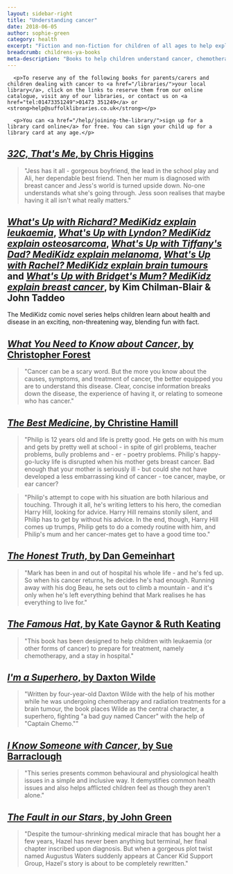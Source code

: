 ```yaml
---
layout: sidebar-right
title: "Understanding cancer"
date: 2018-06-05
author: sophie-green
category: health
excerpt: "Fiction and non-fiction for children of all ages to help explore and explain issues around cancer."
breadcrumb: childrens-ya-books
meta-description: "Books to help children understand cancer, chemotherapy and radiotherapy."
---
```


<div class="{% include /c/generic-panel.html %}">

      <p>To reserve any of the following books for parents/carers and children dealing with cancer to <a href="/libraries/">your local library</a>, click on the links to reserve them from our online catalogue, visit any of our libraries, or contact us on <a href="tel:01473351249">01473 351249</a> or <strong>help@suffolklibraries.co.uk</strong></p>

      <p>You can <a href="/help/joining-the-library/">sign up for a library card online</a> for free. You can sign your child up for a library card at any age.</p>

</div>

## [<cite>32C, That's Me</cite>, by Chris Higgins](https://suffolk.spydus.co.uk/cgi-bin/spydus.exe/ENQ/OPAC/BIBENQ?BRN=3570)

> "Jess has it all - gorgeous boyfriend, the lead in the school play and Ali, her dependable best friend. Then her mum is diagnosed with breast cancer and Jess's world is turned upside down. No-one understands what she's going through. Jess soon realises that maybe having it all isn't what really matters."

## [<cite>What's Up with Richard? MediKidz explain leukaemia</cite>](https://suffolk.spydus.co.uk/cgi-bin/spydus.exe/ENQ/OPAC/BIBENQ?BRN=1132718), [<cite>What's Up with Lyndon? MediKidz explain osteosarcoma</cite>](https://suffolk.spydus.co.uk/cgi-bin/spydus.exe/ENQ/OPAC/BIBENQ?BRN=1132674), [<cite>What's Up with Tiffany's Dad? MediKidz explain melanoma</cite>](https://suffolk.spydus.co.uk/cgi-bin/spydus.exe/ENQ/OPAC/BIBENQ?BRN=434804), [<cite>What's Up with Rachel? MediKidz explain brain tumours</cite>](https://suffolk.spydus.co.uk/cgi-bin/spydus.exe/ENQ/OPAC/BIBENQ?BRN=434742) and [<cite>What's Up with Bridget's Mum? MediKidz explain breast cancer</cite>](https://suffolk.spydus.co.uk/cgi-bin/spydus.exe/ENQ/OPAC/BIBENQ?BRN=1132696), by Kim Chilman-Blair & John Taddeo

The MediKidz comic novel series helps children learn about health and disease in an exciting, non-threatening way, blending fun with fact.

## [<cite>What You Need to Know about Cancer</cite>, by Christopher Forest](https://suffolk.spydus.co.uk/cgi-bin/spydus.exe/ENQ/OPAC/BIBENQ?BRN=1821616)

> "Cancer can be a scary word. But the more you know about the causes, symptoms, and treatment of cancer, the better equipped you are to understand this disease. Clear, concise information breaks down the disease, the experience of having it, or relating to someone who has cancer."

## [<cite>The Best Medicine</cite>, by Christine Hamill](https://suffolk.spydus.co.uk/cgi-bin/spydus.exe/ENQ/OPAC/BIBENQ?BRN=1955168)

> "Philip is 12 years old and life is pretty good. He gets on with his mum and gets by pretty well at school - in spite of girl problems, teacher problems, bully problems and - er - poetry problems. Philip's happy-go-lucky life is disrupted when his mother gets breast cancer. Bad enough that your mother is seriously ill - but could she not have developed a less embarrassing kind of cancer - toe cancer, maybe, or ear cancer?

> "Philip's attempt to cope with his situation are both hilarious and touching. Through it all, he's writing letters to his hero, the comedian Harry Hill, looking for advice. Harry Hill remains stonily silent, and Philip has to get by without his advice. In the end, though, Harry Hill comes up trumps, Philip gets to do a comedy routine with him, and Philip's mum and her cancer-mates get to have a good time too."

## [<cite>The Honest Truth</cite>, by Dan Gemeinhart](https://suffolk.spydus.co.uk/cgi-bin/spydus.exe/ENQ/OPAC/BIBENQ?BRN=1725606)

> "Mark has been in and out of hospital his whole life - and he's fed up. So when his cancer returns, he decides he's had enough. Running away with his dog Beau, he sets out to climb a mountain - and it's only when he's left everything behind that Mark realises he has everything to live for."

## [<cite>The Famous Hat</cite>, by Kate Gaynor & Ruth Keating](https://suffolk.spydus.co.uk/cgi-bin/spydus.exe/ENQ/OPAC/BIBENQ?BRN=1040372)

> "This book has been designed to help children with leukaemia (or other forms of cancer) to prepare for treatment, namely chemotherapy, and a stay in hospital."

## [<cite>I'm a Superhero</cite>, by Daxton Wilde](https://suffolk.spydus.co.uk/cgi-bin/spydus.exe/ENQ/OPAC/BIBENQ?BRN=865147)

> "Written by four-year-old Daxton Wilde with the help of his mother while he was undergoing chemotherapy and radiation treatments for a brain tumour, the book places Wilde as the central character, a superhero, fighting "a bad guy named Cancer" with the help of "Captain Chemo.""

## [<cite>I Know Someone with Cancer</cite>, by Sue Barraclough](https://suffolk.spydus.co.uk/cgi-bin/spydus.exe/ENQ/OPAC/BIBENQ?BRN=359884)

> "This series presents common behavioural and physiological health issues in a simple and inclusive way. It demystifies common health issues and also helps afflicted children feel as though they aren't alone."

## [<cite>The Fault in our Stars</cite>, by John Green](https://suffolk.spydus.co.uk/cgi-bin/spydus.exe/ENQ/OPAC/BIBENQ?BRN=1555738)

> "Despite the tumour-shrinking medical miracle that has bought her a few years, Hazel has never been anything but terminal, her final chapter inscribed upon diagnosis. But when a gorgeous plot twist named Augustus Waters suddenly appears at Cancer Kid Support Group, Hazel's story is about to be completely rewritten."
